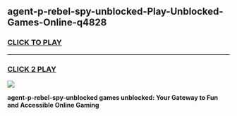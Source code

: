 
## agent-p-rebel-spy-unblocked-Play-Unblocked-Games-Online-q4828
<h3>
<a href="https://premium76.site?title=agent-p-rebel-spy-unblocked&ref=25A">CLICK TO PLAY</a></h3>
<hr>

<h3>
<a href="https://premium76.site?title=agent-p-rebel-spy-unblocked&ref=25A">CLICK 2 PLAY</a>
  
</h3>

<a href="https://premium76.site?title=agent-p-rebel-spy-unblocked&ref=25A"><img src="https://clearcache.store/games.png"></a>


**agent-p-rebel-spy-unblocked games unblocked: Your Gateway to Fun and Accessible Online Gaming**
